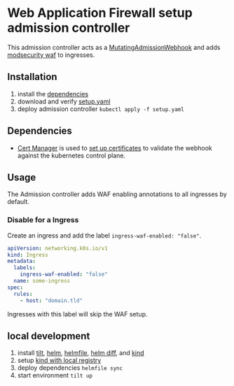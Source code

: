 # Web Application Firewall setup admission controller

This admission controller acts as a [MutatingAdmissionWebhook](https://kubernetes.io/docs/reference/access-authn-authz/admission-controllers/#mutatingadmissionwebhook) and adds [modsecurity waf](https://kubernetes.github.io/ingress-nginx/user-guide/third-party-addons/modsecurity/) to ingresses.


## Installation

1. install the [dependencies](#Dependencies)
2. download and verify [setup.yaml](setup.yaml)
3. deploy admission controller `kubectl apply -f setup.yaml`

## Dependencies

- [Cert Manager](https://cert-manager.io/docs/installation/helm/#installing-with-helm) is used to [set up certificates](https://cert-manager.io/docs/concepts/ca-injector/) to validate the webhook against the kubernetes control plane.


## Usage

The Admission controller adds WAF enabling annotations to all ingresses by default.

### Disable for a Ingress

Create an ingress and add the label `ingress-waf-enabled: "false"`.

``` yaml
apiVersion: networking.k8s.io/v1
kind: Ingress
metadata:
  labels:
    ingress-waf-enabled: "false"
  name: some-ingress
spec:
  rules:
    - host: "domain.tld"
```

Ingresses with this label will skip the WAF setup.


## local development

1. install [tilt](https://docs.tilt.dev/install.html), [helm](https://helm.sh/docs/intro/install/#from-script), [helmfile](https://github.com/roboll/helmfile#installation), [helm diff](https://github.com/databus23/helm-diff#using-helm-plugin-manager--23x), and [kind](https://kind.sigs.k8s.io/docs/user/quick-start/#installation)
2. setup [kind with local registry](https://github.com/tilt-dev/kind-local#how-to-try-it)
3. deploy dependencies `helmfile sync`
4. start environment `tilt up`
